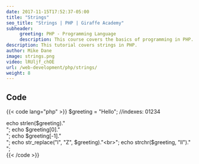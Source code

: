 ```yaml
---
date: 2017-11-15T17:52:37-05:00
title: "Strings"
seo_title: "Strings | PHP | Giraffe Academy"
subheader:
     greeting: PHP - Programming Language
     description: This course covers the basics of programming in PHP. Work your way through the videos and we'll teach you everything you need to know to start your programming journey!
description: This tutorial covers strings in PHP.
author: Mike Dane
image: strings.png
video: lRUljf_chOE
url: /web-development/php/strings/
weight: 8
---
```


## Code

{{< code lang="php" >}}
$greeting = "Hello";
//indexes:   01234

echo  strlen($greeting)."<br>";
echo  $greeting[0]."<br>";
echo  $greeting[-1]."<br>";
echo  str_replace("l", "Z", $greeting)."<br>";
echo  strchr($greeting, "ll")."<br>";  
{{< /code >}}